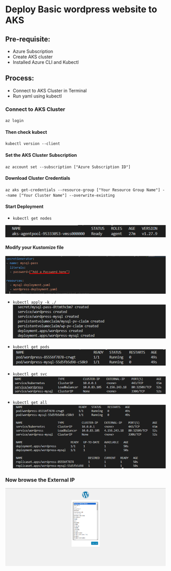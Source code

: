 # Deploy Basic wordpress website to AKS

## Pre-requisite:
- Azure Subscription
- Create AKS cluster
- Installed Azure CLI and Kubectl

## Process:
- Connect to AKS Cluster in Terminal
- Run yaml using kubectl

### Connect to AKS Cluster
`az login`

#### Then check kubect
`kubectl version --client`

#### Set the AKS Cluster Subscription
`az account set --subscription ["Azure Subscription ID"]`

#### Download Cluster Credentials
`az aks get-credentials --resource-group ["Your Resource Group Name"] --name ["Your Cluster Name"] --overwrite-existing`

#### Start Deployment
- `kubectl get nodes`

![Alt text](Markdown/get%20nodes.png)

#### Modify your Kustomize file
![Alt text](Markdown/add%20password.png)

- `kubectl apply -k ./`
![Alt text](Markdown/Apply%20k.png)

- `kubectl get pods`
![Alt text](Markdown/get%20pods.png)

- `kubectl get svc`
![Alt text](Markdown/get%20svc.png)

- `kubectl get all`
![Alt text](Markdown/get%20all.png)


### Now browse the External IP
![Alt text](Markdown/wp%20installation%20done.png)
